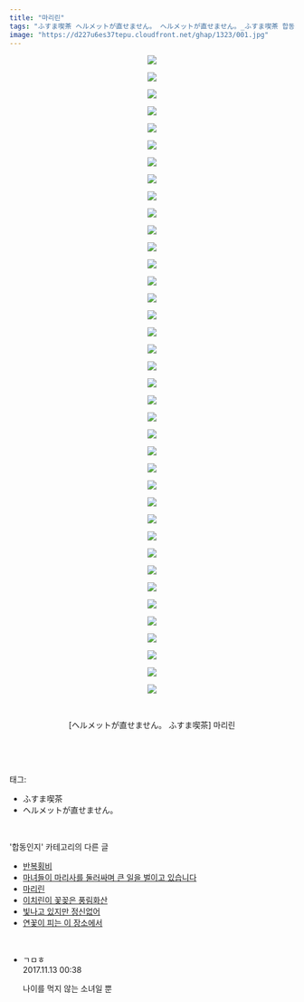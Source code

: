 ```yaml
---
title: "마리린"
tags: "ふすま喫茶 ヘルメットが直せません。 ヘルメットが直せません。_ふすま喫茶 합동인지"
image: "https://d227u6es37tepu.cloudfront.net/ghap/1323/001.jpg"
---
```

<div class="article">
<p style="text-align: center; clear: none; float: none;"><img src="{{ site.imgserver6 }}/ghap/1323/001.jpg"/></p>
<p style="text-align: center; clear: none; float: none;"><img src="{{ site.imgserver6 }}/ghap/1323/002.jpg"/></p>
<p style="text-align: center; clear: none; float: none;"><img src="{{ site.imgserver6 }}/ghap/1323/003.jpg"/></p>
<p style="text-align: center; clear: none; float: none;"><img src="{{ site.imgserver6 }}/ghap/1323/004.jpg"/></p>
<p style="text-align: center; clear: none; float: none;"><img src="{{ site.imgserver6 }}/ghap/1323/005.jpg"/></p>
<p style="text-align: center; clear: none; float: none;"><img src="{{ site.imgserver6 }}/ghap/1323/006.jpg"/></p>
<p style="text-align: center; clear: none; float: none;"><img src="{{ site.imgserver6 }}/ghap/1323/007.jpg"/></p>
<p style="text-align: center; clear: none; float: none;"><img src="{{ site.imgserver6 }}/ghap/1323/008.jpg"/></p>
<p style="text-align: center; clear: none; float: none;"><img src="{{ site.imgserver6 }}/ghap/1323/009.jpg"/></p>
<p style="text-align: center; clear: none; float: none;"><img src="{{ site.imgserver6 }}/ghap/1323/010.jpg"/></p>
<p style="text-align: center; clear: none; float: none;"><img src="{{ site.imgserver6 }}/ghap/1323/011.jpg"/></p>
<p style="text-align: center; clear: none; float: none;"><img src="{{ site.imgserver6 }}/ghap/1323/012.jpg"/></p>
<p style="text-align: center; clear: none; float: none;"><img src="{{ site.imgserver6 }}/ghap/1323/013.jpg"/></p>
<p style="text-align: center; clear: none; float: none;"><img src="{{ site.imgserver6 }}/ghap/1323/014.jpg"/></p>
<p style="text-align: center; clear: none; float: none;"><img src="{{ site.imgserver6 }}/ghap/1323/015.jpg"/></p>
<p style="text-align: center; clear: none; float: none;"><img src="{{ site.imgserver6 }}/ghap/1323/016.jpg"/></p>
<p style="text-align: center; clear: none; float: none;"><img src="{{ site.imgserver6 }}/ghap/1323/017.jpg"/></p>
<p style="text-align: center; clear: none; float: none;"><img src="{{ site.imgserver6 }}/ghap/1323/018.jpg"/></p>
<p style="text-align: center; clear: none; float: none;"><img src="{{ site.imgserver6 }}/ghap/1323/019.jpg"/></p>
<p style="text-align: center; clear: none; float: none;"><img src="{{ site.imgserver6 }}/ghap/1323/020.jpg"/></p>
<p style="text-align: center; clear: none; float: none;"><img src="{{ site.imgserver6 }}/ghap/1323/021.jpg"/></p>
<p style="text-align: center; clear: none; float: none;"><img src="{{ site.imgserver6 }}/ghap/1323/022.jpg"/></p>
<p style="text-align: center; clear: none; float: none;"><img src="{{ site.imgserver6 }}/ghap/1323/023.jpg"/></p>
<p style="text-align: center; clear: none; float: none;"><img src="{{ site.imgserver6 }}/ghap/1323/024.jpg"/></p>
<p style="text-align: center; clear: none; float: none;"><img src="{{ site.imgserver6 }}/ghap/1323/025.jpg"/></p>
<p style="text-align: center; clear: none; float: none;"><img src="{{ site.imgserver6 }}/ghap/1323/026.jpg"/></p>
<p style="text-align: center; clear: none; float: none;"><img src="{{ site.imgserver6 }}/ghap/1323/027.jpg"/></p>
<p style="text-align: center; clear: none; float: none;"><img src="{{ site.imgserver6 }}/ghap/1323/028.jpg"/></p>
<p style="text-align: center; clear: none; float: none;"><img src="{{ site.imgserver6 }}/ghap/1323/029.jpg"/></p>
<p style="text-align: center; clear: none; float: none;"><img src="{{ site.imgserver6 }}/ghap/1323/030.jpg"/></p>
<p style="text-align: center; clear: none; float: none;"><img src="{{ site.imgserver6 }}/ghap/1323/031.jpg"/></p>
<p style="text-align: center; clear: none; float: none;"><img src="{{ site.imgserver6 }}/ghap/1323/032.jpg"/></p>
<p style="text-align: center; clear: none; float: none;"><img src="{{ site.imgserver6 }}/ghap/1323/033.jpg"/></p>
<p style="text-align: center; clear: none; float: none;"><img src="{{ site.imgserver6 }}/ghap/1323/034.jpg"/></p>
<p style="text-align: center; clear: none; float: none;"><img src="{{ site.imgserver6 }}/ghap/1323/035.jpg"/></p>
<p style="text-align: center; clear: none; float: none;"><img src="{{ site.imgserver6 }}/ghap/1323/036.jpg"/></p>
<p style="text-align: center; clear: none; float: none;"><img src="{{ site.imgserver6 }}/ghap/1323/037.jpg"/></p>
<p style="text-align: center; clear: none; float: none;"><img src="{{ site.imgserver6 }}/ghap/1323/038.jpg"/></p>
<p style="text-align: center; clear: none; float: none;"><br/></p>
<p style="text-align: center; clear: none; float: none;">[ヘルメットが直せません。 ふすま喫茶] 마리린</p>
<p><br/></p>
</div><br/>
<div class="tagTrail">
<p>태그: </p>
<ul>
<li>ふすま喫茶</li>
<li>ヘルメットが直せません。</li>
</ul>
</div><br/>
<div class="another">
<p>'합동인지' 카테고리의 다른 글</p>
<ul>
<li><a href="/ghap_1493">반복횡비</a></li>
<li><a href="/ghap_1477">마녀들이 마리사를 둘러싸며 큰 일을 벌이고 있습니다</a></li>
<li><a href="/ghap_1323">마리린</a></li>
<li><a href="/ghap_1313">이치린이 꽃꽂은 풍림화산</a></li>
<li><a href="/ghap_1278">빛나고 있지만 정신없어</a></li>
<li><a href="/ghap_1274">연꽃이 피는 이 장소에서</a></li>
</ul>
</div><br/>
<div class="cb_module cb_fluid">
<div class="cb_wrt cb_profile">
<div class="comment">
<ul>
<li class="cb_thumb_off" id="comment15128119">
<div class="cb_comment_area">
<div class="cb_info_area">
<div class="cb_section">
<span class="cb_nick_name">ㄱㅁㅎ</span>
</div>
<div class="cb_section">
<span class="cb_date">2017.11.13 00:38 </span>
</div>
</div>
<div class="cb_dsc_comment">
<p class="cb_dsc">
											나이를 먹지 않는 소녀일 뿐
										</p>
</div>
</div></li>
</ul>
</div>
</div><!-- commentList close -->
</div><br/>
